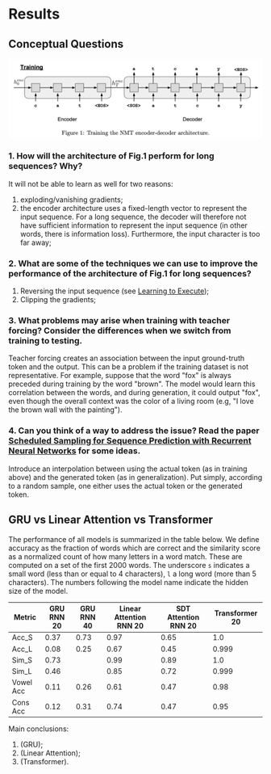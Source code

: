 # Results
<!---
TODO: 1. Summarize the results of the models in a table and write a short summary of the main conclusions.
2. Add examples of the model predictions.
3. Clarify if the representation generated by the encoder has a fixed length.
-->
## Conceptual Questions

![Architecture at training time. See original image in page 3 of [assignment 3](http://www.cs.toronto.edu/~rgrosse/courses/csc421_2019/assignments/assignment3.pdf)](figures/encoder-decoder.png)

### 1. How will the architecture of Fig.1 perform for long sequences? Why?

It will not be able to learn as well for two reasons:

1. exploding/vanishing gradients;
2. the encoder architecture uses a fixed-length vector to represent the input sequence. For a long sequence, the decoder will therefore not have sufficient information to represent the input sequence (in other words, there is information loss). Furthermore, the input character is too far away;

### 2. What are some of the techniques we can use to improve the performance of the architecture of Fig.1 for long sequences?

1. Reversing the input sequence (see [Learning to Execute](https://arxiv.org/abs/1410.4615));
2. Clipping the gradients;

### 3. What problems may arise when training with teacher forcing? Consider the differences when we switch from training to testing.

Teacher forcing creates an association between the input ground-truth token and the output. This can be a problem if the training
dataset is not representative. For example, suppose that the word "fox" is always preceded during training by the word "brown".
The model would learn this correlation between the words, and during generation, it could output "fox", even though the overall context was the color of a living room (e.g, "I love the brown wall with the painting").

### 4. Can you think of a way to address the issue? Read the paper [Scheduled Sampling for Sequence Prediction with Recurrent Neural Networks](https://arxiv.org/abs/1506.03099) for some ideas.

Introduce an interpolation between using the actual token (as in training above) and the generated token (as in generalization). Put simply, according to a random sample, one either uses the actual token or the generated token.

## GRU vs Linear Attention vs Transformer

The performance of all models is summarized in the table below. We define accuracy as the fraction of words which are correct and the similarity score as a normalized count of how many letters in a word match. These are computed on a set of the first 2000 words. The underscore `s` indicates a small word (less than or equal to 4 characters), `l` a long word (more than 5 characters). The numbers following the model name indicate the hidden size of the model.

| Metric               | GRU RNN 20 | GRU RNN 40 | Linear Attention RNN 20 | SDT Attention RNN 20 | Transformer 20 |
|----------------------|------------|------------|--------------------------|----------------------|----------------------|
| Acc_S               |      0.37      |    0.73        |        0.97                  |        0.65              |    1.0       |
| Acc_L               |      0.08      |    0.25        |        0.67                  |        0.45              |    0.999       |
| Sim_S               |      0.73      |            |            0.99              |            0.89          |        1.0       |
| Sim_L               |      0.46      |            |            0.85              |            0.72          |        0.999       |
| Vowel Acc           |      0.11      |    0.26        |        0.61                  |        0.47              |    0.98       |
| Cons Acc           |       0.12     |     0.31       |         0.74                 |         0.47             |     0.95       |

Main conclusions:

1. (GRU);
2. (Linear Attention);
3. (Transformer).
